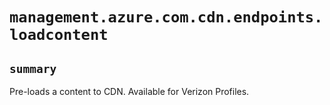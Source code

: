 # `management.azure.com.cdn.endpoints.loadcontent`

## `summary`
Pre-loads a content to CDN. Available for Verizon Profiles.


